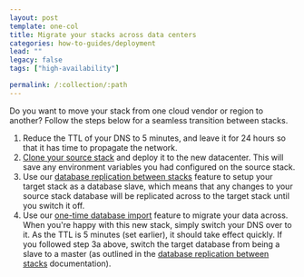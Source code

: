 ```yaml
---
layout: post
template: one-col
title: Migrate your stacks across data centers
categories: how-to-guides/deployment
lead: ""
legacy: false
tags: ["high-availability"]

permalink: /:collection/:path
---
```


Do you want to move your stack from one cloud vendor or region to another? Follow the steps below for a seamless transition between stacks.

1.  Reduce the TTL of your DNS to 5 minutes, and leave it for 24 hours so that it has time to propagate the network.
2.  [Clone your source stack](/node/concepts/stack-definition.html) and deploy it to the new datacenter. This will save any environment variables you had configured on the source stack.
3.  Use our [database replication between stacks](/rails/tutorials/database-replication.html) feature to setup your target stack as a database slave, which means that any changes to your source stack database will be replicated across to the target stack until you switch it off.
4.  Use our [one-time database import](/node/how-to-guides/deployment/shells/migrate-the-stack.html) feature to migrate your data across.
When you're happy with this new stack, simply switch your DNS over to it. As the TTL is 5 minutes (set earlier), it should take effect quickly.
If you followed step 3a above, switch the target database from being a slave to a master (as outlined in the [database replication between stacks](/node/how-to-guides/databases/shells/pg-replication-version.html) documentation).

